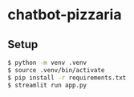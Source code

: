 # chatbot-pizzaria

## Setup

```bash
$ python -m venv .venv
$ source .venv/bin/activate
$ pip install -r requirements.txt
$ streamlit run app.py
```
